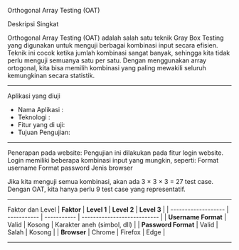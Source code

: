  Orthogonal Array Testing (OAT)

 Deskripsi Singkat
 
 Orthogonal Array Testing (OAT) adalah salah satu teknik Gray Box Testing yang digunakan untuk menguji berbagai kombinasi input secara efisien. Teknik ini cocok ketika jumlah kombinasi sangat banyak, sehingga kita tidak perlu menguji semuanya satu per satu. Dengan menggunakan array ortogonal, kita bisa memilih kombinasi yang paling mewakili seluruh kemungkinan secara statistik.

---

Aplikasi yang diuji

- Nama Aplikasi :
- Teknologi :
- Fitur yang di uji:
- Tujuan Pengujian:

---

Penerapan pada website: 
Pengujian ini dilakukan pada fitur login website. Login memiliki beberapa kombinasi input yang mungkin, seperti:
Format username
Format password
Jenis browser

Jika kita menguji semua kombinasi, akan ada 3 × 3 × 3 = 27 test case. Dengan OAT, kita hanya perlu 9 test case yang representatif.

---

Faktor dan Level
| **Faktor**          | **Level 1** | **Level 2** | **Level 3**                 |
| ------------------- | ----------- | ----------- | --------------------------- |
| **Username Format** | Valid       | Kosong      | Karakter aneh (simbol, dll) |
| **Password Format** | Valid       | Salah       | Kosong                      |
| **Browser**         | Chrome      | Firefox     | Edge                        |

---



